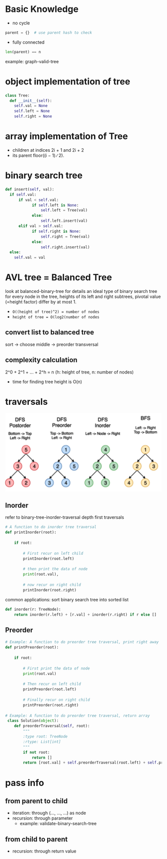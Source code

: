 # Basic Knowledge
- no cycle
```python
parent = {}  # use parent hash to check
```

- fully connected
```python
len(parent) == n
```
example: graph-valid-tree

# object implementation of tree
```python
class Tree:
  def __init__(self):
    self.val = None
    self.left = None
    self.right = None
```

# array implementation of Tree
- children at indices 2i + 1 and 2i + 2
- its parent floor((i − 1) ∕ 2).

# binary search tree
```python
def insert(self, val):
  if self.val:
      if val < self.val:
      		if self.left is None:
          		self.left = Tree(val)
        	else:
          		self.left.insert(val)
      elif val > self.val:
        	if self.right is None:
          		self.right = Tree(val)
        	else:
          		self.right.insert(val)
  else:
    self.val = val
```

# AVL tree = Balanced Tree
look at balanced-binary-tree for details
an ideal type of binary search tree
for every node in the tree, heights of its left and right subtrees, pivotal value (=height factor) differ by at most 1.
- `O((height of tree)^2) = number of nodes`
- `height of tree = O(log2(number of nodes`


## convert list to balanced tree
sort -> choose middle -> preorder transversal

## complexity calculation

2^0 + 2^1 + ... + 2^h = n   (h: height of tree, n: number of nodes)

- time for finding tree height is O(n)

# traversals
![picture 2](images/be654992fa6a81babc45f4e4c9052f960020012ff0a85352564a70131d4f99d7.png)  


## Inorder

refer to binary-tree-inorder-traversal
depth first traversals

```python
# A function to do inorder tree traversal
def printInorder(root):
 
    if root:
 
        # First recur on left child
        printInorder(root.left)
 
        # then print the data of node
        print(root.val),
 
        # now recur on right child
        printInorder(root.right)
```

common applications: sort binary search tree into sorted list
```python
def inorder(r: TreeNode):
    return inorder(r.left) + [r.val] + inorder(r.right) if r else []
```

## Preorder
```python
# Example: A function to do preorder tree traversal, print right away
def printPreorder(root):
 
    if root:
 
        # First print the data of node
        print(root.val)
 
        # Then recur on left child
        printPreorder(root.left)
 
        # Finally recur on right child
        printPreorder(root.right)
 
# Example: A function to do preorder tree traversal, return array
 class Solution(object):
    def preorderTraversal(self, root):
        """
        :type root: TreeNode
        :rtype: List[int]
        """
        if not root:
            return []
        return [root.val] + self.preorderTraversal(root.left) + self.preorderTraversal(root.right)
```

# pass info
## from parent to child
- iteration: through (..., ..., ...) as node
- recursion: through parameter
  - example: validate-binary-search-tree

## from child to parent
- recursion: through return value
